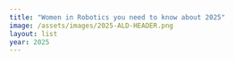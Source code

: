 ```yaml
---
title: "Women in Robotics you need to know about 2025"
image: /assets/images/2025-ALD-HEADER.png
layout: list
year: 2025
---
```

